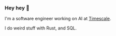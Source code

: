 ### Hey hey 👋

I'm a software engineer working on AI at [Timescale](https://github.com/timescale).

I do weird stuff with Rust, and SQL.

